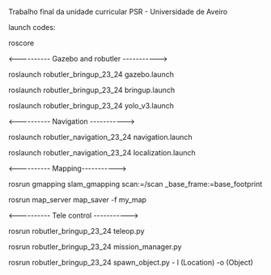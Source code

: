 Trabalho final da unidade curricular PSR - Universidade de Aveiro

launch codes:

roscore


<---------- Gazebo and robutler ----------->

roslaunch robutler_bringup_23_24 gazebo.launch

roslaunch robutler_bringup_23_24 bringup.launch

roslaunch robutler_bringup_23_24 yolo_v3.launch


<---------- Navigation ----------->

roslaunch robutler_navigation_23_24 navigation.launch

roslaunch robutler_navigation_23_24 localization.launch


<---------- Mapping----------->

rosrun gmapping slam_gmapping scan:=/scan _base_frame:=base_footprint

rosrun map_server map_saver -f my_map


<---------- Tele control ----------->

rosrun robutler_bringup_23_24 teleop.py

rosrun robutler_bringup_23_24 mission_manager.py

rosrun robutler_bringup_23_24 spawn_object.py - l (Location) -o (Object)




<!-- TODO: Change the dictionary from robutler_bringup to robutler_description (Change the launch and rospgk) -->